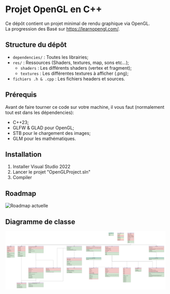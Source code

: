 # Projet OpenGL en C++

Ce dépôt contient un projet minimal de rendu graphique via OpenGL.<br>
La progression des Basé sur https://learnopengl.com/.


##  Structure du dépôt

- `dependencies/` : Toutes les librairies;
- `res/` : Ressources (Shaders, textures, map, sons etc...);
  + `shaders` : Les différents shaders (vertex et fragment);
  + `textures` : Les différentes textures à afficher (.png);
- `fichiers .h & .cpp` : Les fichiers headers et sources. 

##  Prérequis

Avant de faire tourner ce code sur votre machine, il vous faut (normalement tout est dans les dépendencies):

- C++23;
- GLFW & GLAD pour OpenGL;
- STB pour le chargement des images;
- GLM pour les mathématiques.

##  Installation

1. Installer Visual Studio 2022
2. Lancer le projet "OpenGLProject.sln"
3. Compiler

## Roadmap

![Roadmap actuelle]([https://github.com/elliotdefurne/OpenGLProject/blob/40c14c48b2a2e5769cba9efb4be8372555d1e9fd/Gestion%20de%20projet/Roadmaps/RoadMapV0.0.3.drawio.png])

## Diagramme de classe

![Diagramme de classe actuelle](https://github.com/elliotdefurne/OpenGLProject/blob/master/Gestion%20de%20projet/Diagramme%20de%20Classe.png)
